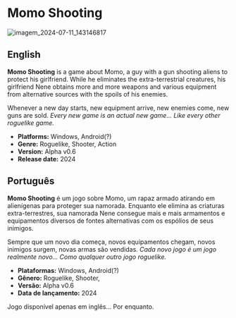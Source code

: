 # Momo Shooting
![imagem_2024-07-11_143146817](https://github.com/Caiozitos/Momo-Shooting/assets/174830907/924498fc-fc65-486b-961f-0657a8116cc7)

## English
**Momo Shooting** is a game about Momo, a guy with a gun shooting aliens to protect his girlfriend. While he eliminates the extra-terrestrial creatures, his girlfriend Nene obtains more and more weapons and various equipment from alternative sources with the spoils of his enemies.

Whenever a new day starts, new equipment arrive, new enemies come, new guns are sold. *Every new game is an actual new game... Like every other roguelike game.*

- **Platforms:** Windows, Android(?)
- **Genre:** Roguelike, Shooter, Action
- **Version:** Alpha v0.6
- **Release date:** 2024

## Português 
**Momo Shooting** é um jogo sobre Momo, um rapaz armado atirando em alienígenas para proteger sua namorada. Enquanto ele elimina as criaturas extra-terrestres, sua namorada Nene consegue mais e mais armamentos e equipamentos diversos de fontes alternativas com os espólios de seus inimigos.

Sempre que um novo dia começa, novos equipamentos chegam, novos inimigos surgem, novas armas são vendidas. *Cada novo jogo é um jogo realmente novo... Como qualquer outro jogo roguelike.*

- **Plataformas:** Windows, Android(?)
- **Gênero:** Roguelike, Shooter, 
- **Versão:** Alpha v0.6
- **Data de lançamento:** 2024

Jogo disponível apenas em inglês... Por enquanto.
